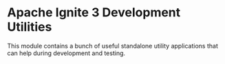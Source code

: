 # Apache Ignite 3 Development Utilities

This module contains a bunch of useful standalone utility applications that can help during development and testing.
